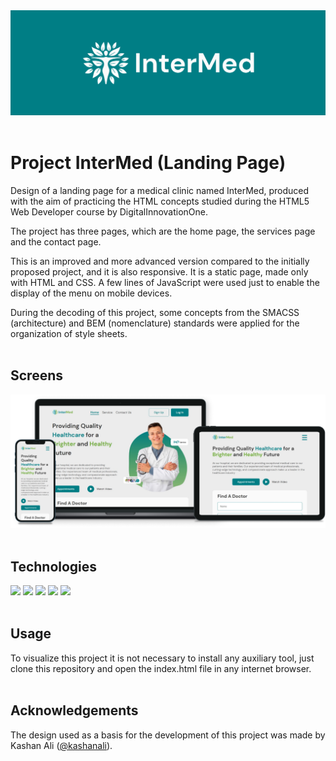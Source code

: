 <div align="center">
  <a href="https://joseferreira-dev.github.io/dio-clinica-intermed/"><img src="banner.png"></a>
</div>
<br>

# Project InterMed (Landing Page)

Design of a landing page for a medical clinic named InterMed, produced with the aim of practicing the HTML concepts studied during the HTML5 Web Developer course by DigitalInnovationOne.

The project has three pages, which are the home page, the services page and the contact page.


This is an improved and more advanced version compared to the initially proposed project, and it is also responsive. It is a static page, made only with HTML and CSS. A few lines of JavaScript were used just to enable the display of the menu on mobile devices.



During the decoding of this project, some concepts from the SMACSS (architecture) and BEM (nomenclature) standards were applied for the organization of style sheets.
<br>
<br>

## Screens

<div align="center">
  <a href="https://joseferreira-dev.github.io/dio-clinica-intermed/"><img src="screens.png"></a>
</div>
<br>

## Technologies

<div align="left">
  <img height="50rem" src="https://cdn.jsdelivr.net/gh/devicons/devicon/icons/html5/html5-plain.svg" />
  <img height="50rem" src="https://cdn.jsdelivr.net/gh/devicons/devicon/icons/css3/css3-plain.svg" />
  <img height="50rem" src="https://cdn.jsdelivr.net/gh/devicons/devicon/icons/javascript/javascript-original.svg" />
  <img height="50rem" src="https://cdn.jsdelivr.net/gh/devicons/devicon/icons/figma/figma-original.svg" />
  <img height="50rem" src="https://cdn.jsdelivr.net/gh/devicons/devicon/icons/vscode/vscode-original.svg" />
</div>
<br>

## Usage

To visualize this project it is not necessary to install any auxiliary tool, just clone this repository and open the index.html file in any internet browser.
<br>
<br>

## Acknowledgements

The design used as a basis for the development of this project was made by Kashan Ali (<a href="https://www.figma.com/@kashanali">@kashanali</a>).
